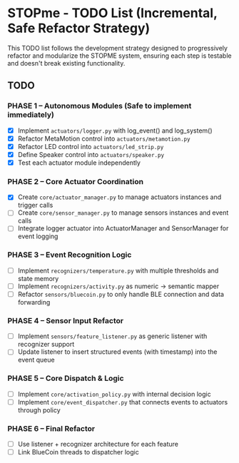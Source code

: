 # STOPme - TODO List (Incremental, Safe Refactor Strategy)

This TODO list follows the development strategy designed to progressively refactor and modularize the STOPME system,
ensuring each step is testable and doesn't break existing functionality.

## TODO

### PHASE 1 – Autonomous Modules (Safe to implement immediately)
- [x] Implement `actuators/logger.py` with log_event() and log_system()
- [x] Refactor MetaMotion control into `actuators/metamotion.py`
- [x] Refactor LED control into `actuators/led_strip.py`
- [x] Define Speaker control into `actuators/speaker.py`
- [x] Test each actuator module independently

### PHASE 2 – Core Actuator Coordination
- [x] Create `core/actuator_manager.py` to manage actuators instances and trigger calls
- [ ] Create `core/sensor_manager.py` to manage sensors instances and event calls
- [ ] Integrate logger actuator into ActuatorManager and SensorManager for event logging

### PHASE 3 – Event Recognition Logic
- [ ] Implement `recognizers/temperature.py` with multiple thresholds and state memory
- [ ] Implement `recognizers/activity.py` as numeric → semantic mapper
- [ ] Refactor `sensors/bluecoin.py` to only handle BLE connection and data forwarding

### PHASE 4 – Sensor Input Refactor
- [ ] Implement `sensors/feature_listener.py` as generic listener with recognizer support
- [ ] Update listener to insert structured events (with timestamp) into the event queue

### PHASE 5 – Core Dispatch & Logic
- [ ] Implement `core/activation_policy.py` with internal decision logic
- [ ] Implement `core/event_dispatcher.py` that connects events to actuators through policy

### PHASE 6 – Final Refactor
- [ ] Use listener + recognizer architecture for each feature
- [ ] Link BlueCoin threads to dispatcher logic
